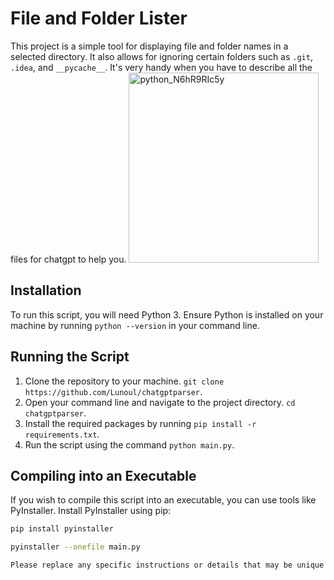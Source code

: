 # File and Folder Lister

This project is a simple tool for displaying file and folder names in a selected directory. It also allows for ignoring certain folders such as `.git`, `.idea`, and `__pycache__`.
It's very handy when you have to describe all the files for chatgpt to help you.
<img width="304" alt="python_N6hR9RIc5y" src="https://github.com/Lunoul/chatgptparser/assets/63908666/f52d1bfc-2080-4b02-b70c-efc717c42e34">

## Installation

To run this script, you will need Python 3. Ensure Python is installed on your machine by running `python --version` in your command line.

## Running the Script

1. Clone the repository to your machine. `git clone https://github.com/Lunoul/chatgptparser`.
2. Open your command line and navigate to the project directory. `cd chatgptparser`.
3. Install the required packages by running `pip install -r requirements.txt`.
4. Run the script using the command `python main.py`.

## Compiling into an Executable

If you wish to compile this script into an executable, you can use tools like PyInstaller. Install PyInstaller using pip:

```bash
pip install pyinstaller
```
```bash
pyinstaller --onefile main.py
```
```bash
Please replace any specific instructions or details that may be unique to your project.
```
